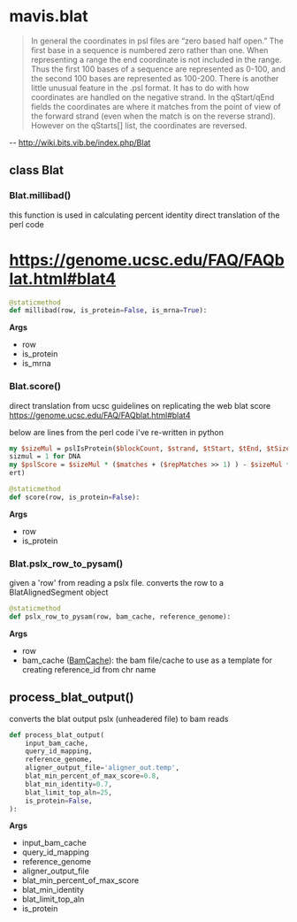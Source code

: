 # mavis.blat

> In general the coordinates in psl files are “zero based half open.” The first base in a sequence is numbered
> zero rather than one. When representing a range the end coordinate is not included in the range. Thus the first
> 100 bases of a sequence are represented as 0-100, and the second 100 bases are represented as 100-200. There is
> another little unusual feature in the .psl format. It has to do with how coordinates are handled on the
> negative strand. In the qStart/qEnd fields the coordinates are where it matches from the point of view of the forward
> strand (even when the match is on the reverse strand). However on the qStarts[] list, the coordinates are reversed.

-- http://wiki.bits.vib.be/index.php/Blat

## class Blat

### Blat.millibad()

this function is used in calculating percent identity
direct translation of the perl code
# https://genome.ucsc.edu/FAQ/FAQblat.html#blat4

```python
@staticmethod
def millibad(row, is_protein=False, is_mrna=True):
```

**Args**

- row
- is_protein
- is_mrna

### Blat.score()

direct translation from ucsc guidelines on replicating the web blat score
https://genome.ucsc.edu/FAQ/FAQblat.html#blat4

below are lines from the perl code i've re-written in python

```perl
my $sizeMul = pslIsProtein($blockCount, $strand, $tStart, $tEnd, $tSize, $tStarts, $blockSizes);
sizmul = 1 for DNA
my $pslScore = $sizeMul * ($matches + ($repMatches >> 1) ) - $sizeMul * $misMatches - $qNumInsert - $tNumIns
ert)
```

```python
@staticmethod
def score(row, is_protein=False):
```

**Args**

- row
- is_protein



### Blat.pslx\_row\_to\_pysam()

given a 'row' from reading a pslx file. converts the row to a BlatAlignedSegment object

```python
@staticmethod
def pslx_row_to_pysam(row, bam_cache, reference_genome):
```

**Args**

- row
- bam_cache ([BamCache](../bam/cache/#class-bamcache)): the bam file/cache to use as a template for creating reference_id from chr name



## process\_blat\_output()

converts the blat output pslx (unheadered file) to bam reads

```python
def process_blat_output(
    input_bam_cache,
    query_id_mapping,
    reference_genome,
    aligner_output_file='aligner_out.temp',
    blat_min_percent_of_max_score=0.8,
    blat_min_identity=0.7,
    blat_limit_top_aln=25,
    is_protein=False,
):
```

**Args**

- input_bam_cache
- query_id_mapping
- reference_genome
- aligner_output_file
- blat_min_percent_of_max_score
- blat_min_identity
- blat_limit_top_aln
- is_protein
